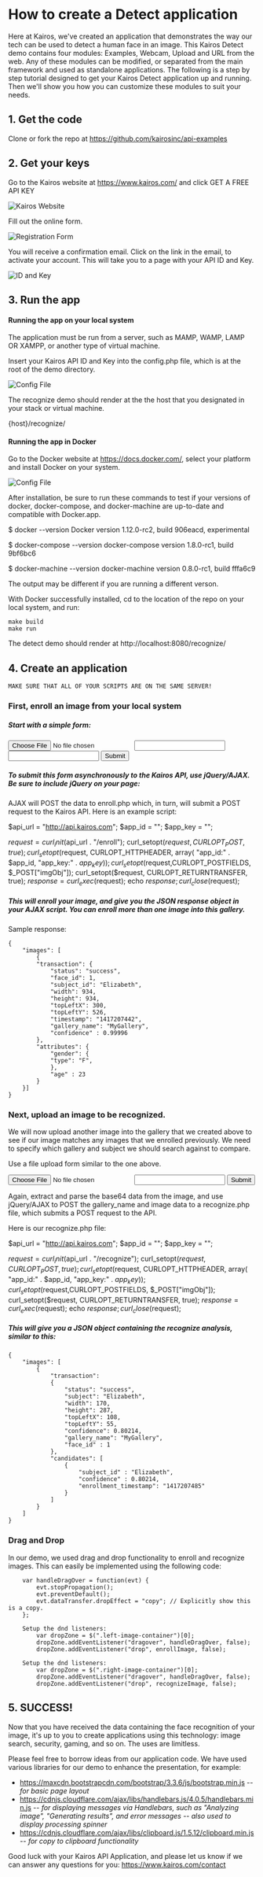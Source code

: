# How to create a Detect application

Here at Kairos, we've created an application that demonstrates the way our tech can be used to detect a human face in an image.  This Kairos Detect demo contains four modules: Examples, Webcam, Upload and URL from the web.  Any of these modules can be modified, or separated from the main framework and used as standalone applications.  The following is a step by step tutorial designed to get your Kairos Detect application up and running.  Then we'll show you how you can customize these modules to suit your needs.

## 1. Get the code

Clone or fork the repo at https://github.com/kairosinc/api-examples

## 2. Get your keys

Go to the Kairos website at https://www.kairos.com/ and click GET A FREE API KEY

![Kairos Website](/demo/recognize/docs/kairos_website.png?raw=true)

Fill out the online form.

![Registration Form](/demo/recognize/docs/registration_form.png?raw=true)

You will receive a confirmation email.  Click on the link in the email, to activate your account.  This will take you to a page with your API ID and Key.

![ID and Key](/demo/recognize/docs/id_and_key.png?raw=true)

## 3. Run the app 

#### Running the app on your local system

The application must be run from a server, such as MAMP, WAMP, LAMP OR XAMPP, or another type of virtual machine.

Insert your Kairos API ID and Key into the config.php file, which is at the root of the demo directory.

![Config File](/demo/recognize/docs/config_file.png?raw=true)

The recognize demo should render at the the host that you designated in your stack or virtual machine. 

{host}/recognize/

#### Running the app in Docker

Go to the Docker website at https://docs.docker.com/, select your platform and install Docker on your system.

![Config File](/demo/recognize/docs/docker_website.png?raw=true)

After installation, be sure to run these commands to test if your versions of docker, docker-compose, and docker-machine are up-to-date and compatible with Docker.app.

  $ docker --version
  Docker version 1.12.0-rc2, build 906eacd, experimental

  $ docker-compose --version
  docker-compose version 1.8.0-rc1, build 9bf6bc6

  $ docker-machine --version
  docker-machine version 0.8.0-rc1, build fffa6c9
  
The output may be different if you are running a different verson.

With Docker successfully installed, cd to the location of the repo on your local system, and run:

    make build
    make run
    
The detect demo should render at http://localhost:8080/recognize/

## 4. Create an application

`MAKE SURE THAT ALL OF YOUR SCRIPTS ARE ON THE SAME SERVER!`

### First, enroll an image from your local system

##### Start with a simple form:

<form method="post" enctype="multipart/form-data"> 
    <input type="file" id="imageFile" />
    <input type="text" id="galleryName" />
    <input type="text" id="subjectId" />
    <input type="submit" id="formSubmit" />
</form>
                    
##### To submit this form asynchronously to the Kairos API, use jQuery/AJAX.  Be sure to include jQuery on your page:

<script src="https://ajax.googleapis.com/ajax/libs/jquery/1.11.3/jquery.min.js"></script>

<script>
    $("#formSubmit").click(function(e) {
        e.preventDefault();
        var file = $('#imageFile')[0].files[0]; `this is your uploaded file`
        var reader  = new FileReader(); `instantiate FileReader, which is a web API`
        reader.readAsDataURL(file); `the readAsDataURL method reads the contents of your file`
        reader.onloadend = function () { `after FileReader has loaded, send image data to API`
          var imageData = reader.result; `this is the base64 data of your image`
          imageData = parseImageData(imageData); `the string at the beginning of the base64 data must be removed using parseImageData()`
          var data = {};
          imgObj = { 
            "image"   : imageData,
            "gallery_name" : $("#galleryName").val(),
            "subject_id" : $("#subjectId").val()
          };
          data.imgObj = JSON.stringify(imgObj);
          $.ajax({
            url      : "enroll.php",
            type     : "POST",
            data     :  data,
            dataType : 'text'
          }).done(function(response) {
            console.log(response)
          });
        }
    }); 
    
    Parsing function:
    var parseImageData = function(imageData) {
        imageData = imageData.replace("data:image/jpeg;base64,", "");
        imageData = imageData.replace("data:image/jpg;base64,", "");
        imageData = imageData.replace("data:image/png;base64,", "");
        imageData = imageData.replace("data:image/gif;base64,", "");
        imageData = imageData.replace("data:image/bmp;base64,", "");
        return imageData;
    }
</script>

AJAX will POST the data to enroll.php which, in turn, will submit a POST request to the Kairos API.  Here is an example script:

$api_url = "http://api.kairos.com";
$app_id = "";
$app_key = "";

$request = curl_init($api_url . "/enroll");
curl_setopt($request, CURLOPT_POST, true);
curl_setopt($request, CURLOPT_HTTPHEADER, array(
    "app_id:" . $app_id, 
    "app_key:" . $app_key
    )
);
curl_setopt($request,CURLOPT_POSTFIELDS, $_POST["imgObj"]);
curl_setopt($request, CURLOPT_RETURNTRANSFER, true);
$response = curl_exec($request);
echo $response;
curl_close($request);


##### This will enroll your image, and give you the JSON response object in your AJAX script.  You can enroll more than one image into this gallery.

Sample response:

    {
        "images": [
            {
            "transaction": {
                "status": "success",
                "face_id": 1,
                "subject_id": "Elizabeth",
                "width": 934,
                "height": 934,
                "topLeftX": 300,
                "topLeftY": 526,
                "timestamp": "1417207442",
                "gallery_name": "MyGallery",
                "confidence" : 0.99996
            },
            "attributes": {
                "gender": {
                "type": "F",
                },
                "age" : 23
            }
        }]
    }

### Next, upload an image to be recognized.

We will now upload another image into the gallery that we created above to see if our image matches any images that we enrolled previously.  We need to specify which gallery and subject we should search against to compare.  

Use a file upload form similar to the one above.

<form method="post" enctype="multipart/form-data"> 
    <input type="file" id="imageFile" />
    <input type="text" id="galleryName" />
    <input type="submit" id="formSubmit" />
</form>

Again, extract and parse the base64 data from the image, and use jQuery/AJAX to POST the gallery_name and image data to a recognize.php file, which submits a POST request to the API.

<script>
    $("#formSubmit").click(function(e) {
        e.preventDefault();
    var file = $('#imageFile')[0].files[0]; 
    var reader  = new FileReader(); 
    reader.readAsDataURL(file); 
    reader.onloadend = function () { 
    var imageData = reader.result; 
    imageData = parseImageData(imageData); 
    var data = {};
    imgObj = { 
    "image"   : imageData,
    "gallery_name" : $("#galleryName").val()
    };
    data.imgObj = JSON.stringify(imgObj);

    $.ajax({
        url      : "recognize.php",
        type     : "POST",
        data     :  data,
        dataType : 'text'
      }).done(function(response) {
        console.log(response)
    });
</script>

Here is our recognize.php file:

$api_url = "http://api.kairos.com";
$app_id = "";
$app_key = "";

$request = curl_init($api_url . "/recognize");
curl_setopt($request, CURLOPT_POST, true);
curl_setopt($request, CURLOPT_HTTPHEADER, array(
    "app_id:" . $app_id, 
    "app_key:" . $app_key
    )
);
curl_setopt($request,CURLOPT_POSTFIELDS, $_POST["imgObj"]);
curl_setopt($request, CURLOPT_RETURNTRANSFER, true);
$response = curl_exec($request);
echo $response;
curl_close($request);

##### This will give you a JSON object containing the recognize analysis, similar to this:
    {
        "images": [
            {
                "transaction":
                {
                    "status": "success",
                    "subject": "Elizabeth",
                    "width": 170,
                    "height": 287,
                    "topLeftX": 108,
                    "topLeftY": 55,
                    "confidence": 0.80214,
                    "gallery_name": "MyGallery",
                    "face_id" : 1
                },
                "candidates": [
                    {
                        "subject_id" : "Elizabeth",
                        "confidence" : 0.80214,
                        "enrollment_timestamp": "1417207485"
                    }
                ]
            } 
        ]
    }
    
### Drag and Drop

In our demo, we used drag and drop functionality to enroll and recognize images.  This can easily be implemented using the following code:

        var handleDragOver = function(evt) {
            evt.stopPropagation();
            evt.preventDefault();
            evt.dataTransfer.dropEffect = "copy"; // Explicitly show this is a copy.
        };
        
        Setup the dnd listeners:
            var dropZone = $(".left-image-container")[0];
            dropZone.addEventListener("dragover", handleDragOver, false);
            dropZone.addEventListener("drop", enrollImage, false);

        Setup the dnd listeners:
            var dropZone = $(".right-image-container")[0];
            dropZone.addEventListener("dragover", handleDragOver, false);
            dropZone.addEventListener("drop", recognizeImage, false);

## 5. SUCCESS! 

Now that you have received the data containing the face recognition of your image, it's up to you to create applications using this technology: image search, security, gaming, and so on.  The uses are limitless.

Please feel free to borrow ideas from our application code.  We have used various libraries for our demo to enhance the presentation, for example:

* https://maxcdn.bootstrapcdn.com/bootstrap/3.3.6/js/bootstrap.min.js -- *for basic page layout*
* https://cdnjs.cloudflare.com/ajax/libs/handlebars.js/4.0.5/handlebars.min.js -- *for displaying messages via Handlebars, such as "Analyzing image", "Generating results", and error messages -- also used to display processing spinner*
* https://cdnjs.cloudflare.com/ajax/libs/clipboard.js/1.5.12/clipboard.min.js -- *for copy to clipboard functionality*

Good luck with your Kairos API Application, and please let us know if we can answer any questions for you: https://www.kairos.com/contact

            

